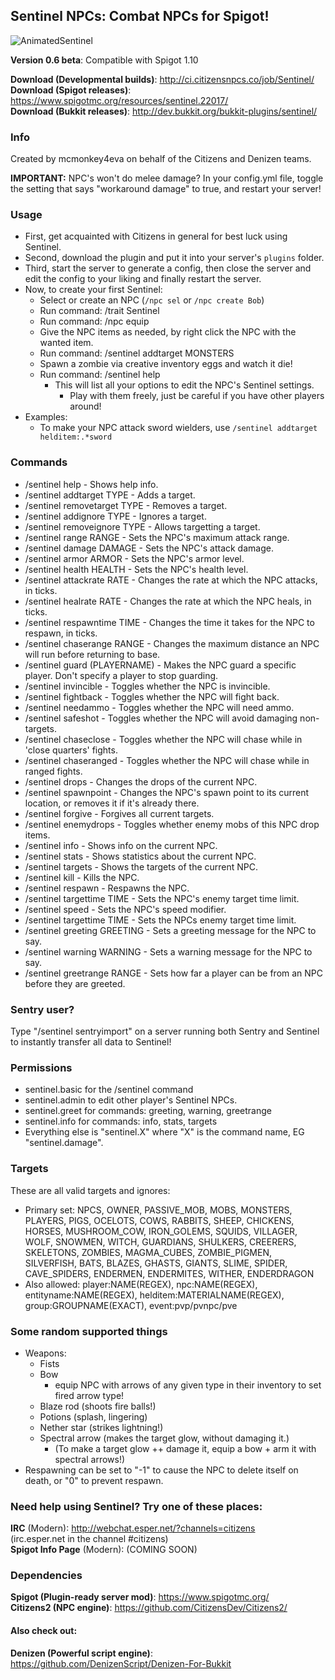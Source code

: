 Sentinel NPCs: Combat NPCs for Spigot!
--------------------------------------

![AnimatedSentinel](http://i.imgur.com/VDwTzrs.gif)

**Version 0.6 beta**: Compatible with Spigot 1.10

**Download (Developmental builds)**: http://ci.citizensnpcs.co/job/Sentinel/  
**Download (Spigot releases)**: https://www.spigotmc.org/resources/sentinel.22017/  
**Download (Bukkit releases)**: http://dev.bukkit.org/bukkit-plugins/sentinel/  

### Info

Created by mcmonkey4eva on behalf of the Citizens and Denizen teams.

**IMPORTANT:** NPC's won't do melee damage? In your config.yml file, toggle the setting that says "workaround damage" to true, and restart your server!

### Usage

- First, get acquainted with Citizens in general for best luck using Sentinel.
- Second, download the plugin and put it into your server's `plugins` folder.
- Third, start the server to generate a config, then close the server and edit the config to your liking and finally restart the server.
- Now, to create your first Sentinel:
	- Select or create an NPC (`/npc sel` or `/npc create Bob`)
	- Run command: /trait Sentinel
	- Run command: /npc equip
	- Give the NPC items as needed, by right click the NPC with the wanted item.
	- Run command: /sentinel addtarget MONSTERS
	- Spawn a zombie via creative inventory eggs and watch it die!
	- Run command: /sentinel help
		- This will list all your options to edit the NPC's Sentinel settings.
			- Play with them freely, just be careful if you have other players around!
- Examples:
	- To make your NPC attack sword wielders, use `/sentinel addtarget helditem:.*sword`

### Commands

- /sentinel help - Shows help info.
- /sentinel addtarget TYPE - Adds a target.
- /sentinel removetarget TYPE - Removes a target.
- /sentinel addignore TYPE - Ignores a target.
- /sentinel removeignore TYPE - Allows targetting a target.
- /sentinel range RANGE - Sets the NPC's maximum attack range.
- /sentinel damage DAMAGE - Sets the NPC's attack damage.
- /sentinel armor ARMOR - Sets the NPC's armor level.
- /sentinel health HEALTH - Sets the NPC's health level.
- /sentinel attackrate RATE - Changes the rate at which the NPC attacks, in ticks.
- /sentinel healrate RATE - Changes the rate at which the NPC heals, in ticks.
- /sentinel respawntime TIME - Changes the time it takes for the NPC to respawn, in ticks.
- /sentinel chaserange RANGE - Changes the maximum distance an NPC will run before returning to base.
- /sentinel guard (PLAYERNAME) - Makes the NPC guard a specific player. Don't specify a player to stop guarding.
- /sentinel invincible - Toggles whether the NPC is invincible.
- /sentinel fightback - Toggles whether the NPC will fight back.
- /sentinel needammo - Toggles whether the NPC will need ammo.
- /sentinel safeshot - Toggles whether the NPC will avoid damaging non-targets.
- /sentinel chaseclose - Toggles whether the NPC will chase while in 'close quarters' fights.
- /sentinel chaseranged - Toggles whether the NPC will chase while in ranged fights.
- /sentinel drops - Changes the drops of the current NPC.
- /sentinel spawnpoint - Changes the NPC's spawn point to its current location, or removes it if it's already there.
- /sentinel forgive - Forgives all current targets.
- /sentinel enemydrops - Toggles whether enemy mobs of this NPC drop items.
- /sentinel info - Shows info on the current NPC.
- /sentinel stats - Shows statistics about the current NPC.
- /sentinel targets - Shows the targets of the current NPC.
- /sentinel kill - Kills the NPC.
- /sentinel respawn - Respawns the NPC.
- /sentinel targettime TIME - Sets the NPC's enemy target time limit.
- /sentinel speed - Sets the NPC's speed modifier.
- /sentinel targettime TIME - Sets the NPCs enemy target time limit.
- /sentinel greeting GREETING - Sets a greeting message for the NPC to say.
- /sentinel warning WARNING - Sets a warning message for the NPC to say.
- /sentinel greetrange RANGE - Sets how far a player can be from an NPC before they are greeted.

### Sentry user?

Type "/sentinel sentryimport" on a server running both Sentry and Sentinel to instantly transfer all data to Sentinel!

### Permissions
- sentinel.basic for the /sentinel command
- sentinel.admin to edit other player's Sentinel NPCs.
- sentinel.greet for commands: greeting, warning, greetrange
- sentinel.info for commands: info, stats, targets
- Everything else is "sentinel.X" where "X" is the command name, EG "sentinel.damage".

### Targets

These are all valid targets and ignores:

- Primary set: NPCS, OWNER, PASSIVE_MOB, MOBS, MONSTERS, PLAYERS, PIGS, OCELOTS, COWS, RABBITS, SHEEP, CHICKENS, HORSES, MUSHROOM_COW, IRON_GOLEMS, SQUIDS, VILLAGER, WOLF, SNOWMEN, WITCH, GUARDIANS, SHULKERS, CREERERS, SKELETONS, ZOMBIES, MAGMA_CUBES, ZOMBIE_PIGMEN, SILVERFISH, BATS, BLAZES, GHASTS, GIANTS, SLIME, SPIDER, CAVE_SPIDERS, ENDERMEN, ENDERMITES, WITHER, ENDERDRAGON
- Also allowed: player:NAME(REGEX), npc:NAME(REGEX), entityname:NAME(REGEX), helditem:MATERIALNAME(REGEX), group:GROUPNAME(EXACT), event:pvp/pvnpc/pve

### Some random supported things

- Weapons:
	- Fists
	- Bow
		- equip NPC with arrows of any given type in their inventory to set fired arrow type!
	- Blaze rod (shoots fire balls!)
	- Potions (splash, lingering)
	- Nether star (strikes lightning!)
	- Spectral arrow (makes the target glow, without damaging it.)
		- (To make a target glow ++ damage it, equip a bow + arm it with spectral arrows!)
- Respawning can be set to "-1" to cause the NPC to delete itself on death, or "0" to prevent respawn.

### Need help using Sentinel? Try one of these places:

**IRC** (Modern): http://webchat.esper.net/?channels=citizens  
(irc.esper.net in the channel #citizens)  
**Spigot Info Page** (Modern): (COMING SOON)  

### Dependencies

**Spigot (Plugin-ready server mod)**: https://www.spigotmc.org/  
**Citizens2 (NPC engine)**: https://github.com/CitizensDev/Citizens2/  

#### Also check out:

**Denizen (Powerful script engine)**: https://github.com/DenizenScript/Denizen-For-Bukkit  
